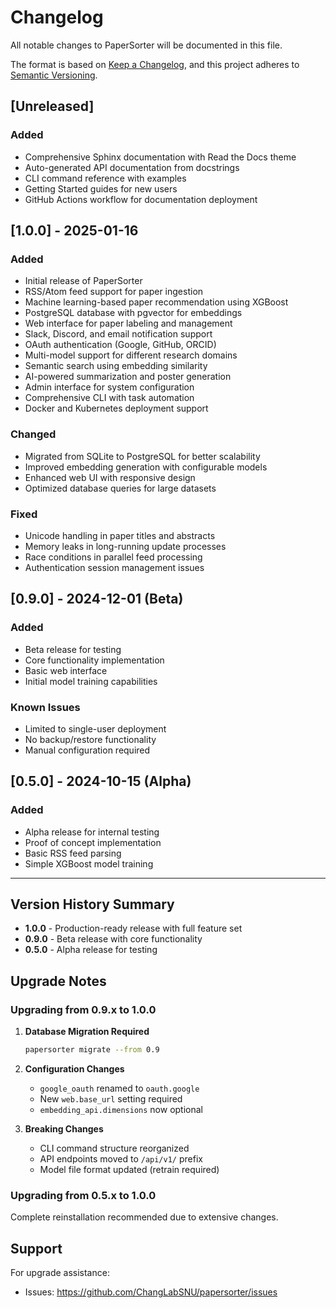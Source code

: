 # Changelog

All notable changes to PaperSorter will be documented in this file.

The format is based on [Keep a Changelog](https://keepachangelog.com/en/1.0.0/),
and this project adheres to [Semantic Versioning](https://semver.org/spec/v2.0.0.html).

## [Unreleased]

### Added
- Comprehensive Sphinx documentation with Read the Docs theme
- Auto-generated API documentation from docstrings
- CLI command reference with examples
- Getting Started guides for new users
- GitHub Actions workflow for documentation deployment

## [1.0.0] - 2025-01-16

### Added
- Initial release of PaperSorter
- RSS/Atom feed support for paper ingestion
- Machine learning-based paper recommendation using XGBoost
- PostgreSQL database with pgvector for embeddings
- Web interface for paper labeling and management
- Slack, Discord, and email notification support
- OAuth authentication (Google, GitHub, ORCID)
- Multi-model support for different research domains
- Semantic search using embedding similarity
- AI-powered summarization and poster generation
- Admin interface for system configuration
- Comprehensive CLI with task automation
- Docker and Kubernetes deployment support

### Changed
- Migrated from SQLite to PostgreSQL for better scalability
- Improved embedding generation with configurable models
- Enhanced web UI with responsive design
- Optimized database queries for large datasets

### Fixed
- Unicode handling in paper titles and abstracts
- Memory leaks in long-running update processes
- Race conditions in parallel feed processing
- Authentication session management issues

## [0.9.0] - 2024-12-01 (Beta)

### Added
- Beta release for testing
- Core functionality implementation
- Basic web interface
- Initial model training capabilities

### Known Issues
- Limited to single-user deployment
- No backup/restore functionality
- Manual configuration required

## [0.5.0] - 2024-10-15 (Alpha)

### Added
- Alpha release for internal testing
- Proof of concept implementation
- Basic RSS feed parsing
- Simple XGBoost model training

---

## Version History Summary

- **1.0.0** - Production-ready release with full feature set
- **0.9.0** - Beta release with core functionality
- **0.5.0** - Alpha release for testing

## Upgrade Notes

### Upgrading from 0.9.x to 1.0.0

1. **Database Migration Required**
   ```bash
   papersorter migrate --from 0.9
   ```

2. **Configuration Changes**
   - `google_oauth` renamed to `oauth.google`
   - New `web.base_url` setting required
   - `embedding_api.dimensions` now optional

3. **Breaking Changes**
   - CLI command structure reorganized
   - API endpoints moved to `/api/v1/` prefix
   - Model file format updated (retrain required)

### Upgrading from 0.5.x to 1.0.0

Complete reinstallation recommended due to extensive changes.

## Support

For upgrade assistance:
- Issues: https://github.com/ChangLabSNU/papersorter/issues